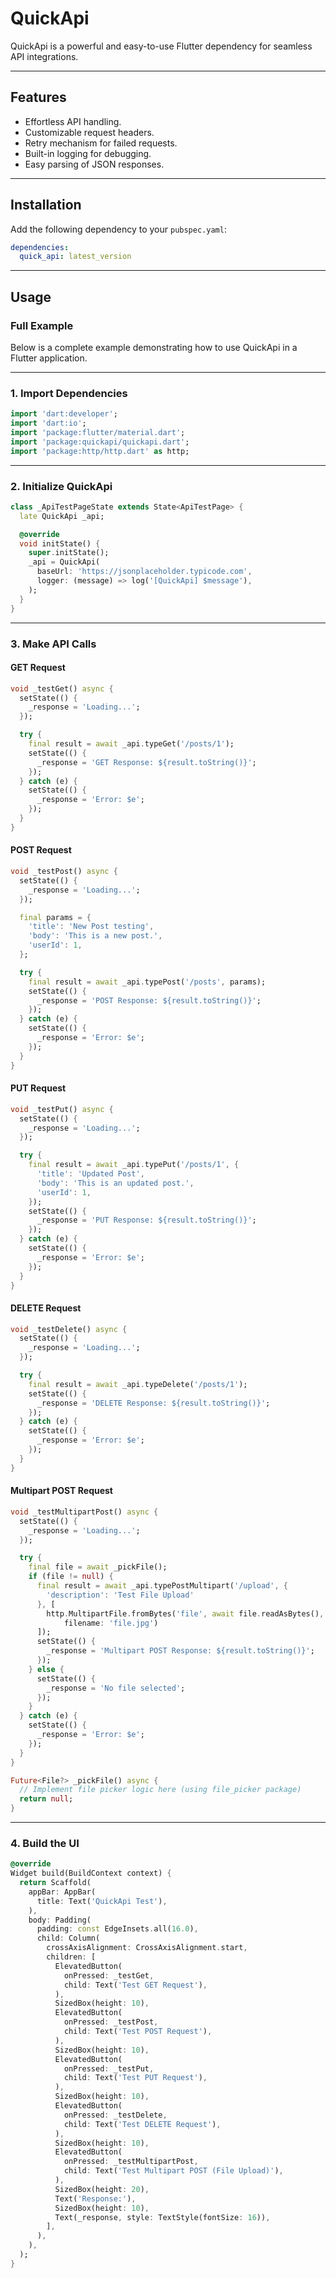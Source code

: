 # QuickApi

QuickApi is a powerful and easy-to-use Flutter dependency for seamless API integrations. 

---

## Features

- Effortless API handling.
- Customizable request headers.
- Retry mechanism for failed requests.
- Built-in logging for debugging.
- Easy parsing of JSON responses.

---

## Installation

Add the following dependency to your `pubspec.yaml`:

```yaml
dependencies:
  quick_api: latest_version
```

---

## Usage

### Full Example

Below is a complete example demonstrating how to use QuickApi in a Flutter application.

---

### 1. Import Dependencies

```dart
import 'dart:developer';
import 'dart:io';
import 'package:flutter/material.dart';
import 'package:quickapi/quickapi.dart';
import 'package:http/http.dart' as http;
```

---

### 2. Initialize QuickApi

```dart
class _ApiTestPageState extends State<ApiTestPage> {
  late QuickApi _api;

  @override
  void initState() {
    super.initState();
    _api = QuickApi(
      baseUrl: 'https://jsonplaceholder.typicode.com',
      logger: (message) => log('[QuickApi] $message'),
    );
  }
}
```

---

### 3. Make API Calls

#### GET Request

```dart
void _testGet() async {
  setState(() {
    _response = 'Loading...';
  });

  try {
    final result = await _api.typeGet('/posts/1');
    setState(() {
      _response = 'GET Response: ${result.toString()}';
    });
  } catch (e) {
    setState(() {
      _response = 'Error: $e';
    });
  }
}
```

#### POST Request

```dart
void _testPost() async {
  setState(() {
    _response = 'Loading...';
  });

  final params = {
    'title': 'New Post testing',
    'body': 'This is a new post.',
    'userId': 1,
  };

  try {
    final result = await _api.typePost('/posts', params);
    setState(() {
      _response = 'POST Response: ${result.toString()}';
    });
  } catch (e) {
    setState(() {
      _response = 'Error: $e';
    });
  }
}
```

#### PUT Request

```dart
void _testPut() async {
  setState(() {
    _response = 'Loading...';
  });

  try {
    final result = await _api.typePut('/posts/1', {
      'title': 'Updated Post',
      'body': 'This is an updated post.',
      'userId': 1,
    });
    setState(() {
      _response = 'PUT Response: ${result.toString()}';
    });
  } catch (e) {
    setState(() {
      _response = 'Error: $e';
    });
  }
}
```

#### DELETE Request

```dart
void _testDelete() async {
  setState(() {
    _response = 'Loading...';
  });

  try {
    final result = await _api.typeDelete('/posts/1');
    setState(() {
      _response = 'DELETE Response: ${result.toString()}';
    });
  } catch (e) {
    setState(() {
      _response = 'Error: $e';
    });
  }
}
```

#### Multipart POST Request

```dart
void _testMultipartPost() async {
  setState(() {
    _response = 'Loading...';
  });

  try {
    final file = await _pickFile();
    if (file != null) {
      final result = await _api.typePostMultipart('/upload', {
        'description': 'Test File Upload'
      }, [
        http.MultipartFile.fromBytes('file', await file.readAsBytes(),
            filename: 'file.jpg')
      ]);
      setState(() {
        _response = 'Multipart POST Response: ${result.toString()}';
      });
    } else {
      setState(() {
        _response = 'No file selected';
      });
    }
  } catch (e) {
    setState(() {
      _response = 'Error: $e';
    });
  }
}

Future<File?> _pickFile() async {
  // Implement file picker logic here (using file_picker package)
  return null;
}
```

---

### 4. Build the UI

```dart
@override
Widget build(BuildContext context) {
  return Scaffold(
    appBar: AppBar(
      title: Text('QuickApi Test'),
    ),
    body: Padding(
      padding: const EdgeInsets.all(16.0),
      child: Column(
        crossAxisAlignment: CrossAxisAlignment.start,
        children: [
          ElevatedButton(
            onPressed: _testGet,
            child: Text('Test GET Request'),
          ),
          SizedBox(height: 10),
          ElevatedButton(
            onPressed: _testPost,
            child: Text('Test POST Request'),
          ),
          SizedBox(height: 10),
          ElevatedButton(
            onPressed: _testPut,
            child: Text('Test PUT Request'),
          ),
          SizedBox(height: 10),
          ElevatedButton(
            onPressed: _testDelete,
            child: Text('Test DELETE Request'),
          ),
          SizedBox(height: 10),
          ElevatedButton(
            onPressed: _testMultipartPost,
            child: Text('Test Multipart POST (File Upload)'),
          ),
          SizedBox(height: 20),
          Text('Response:'),
          SizedBox(height: 10),
          Text(_response, style: TextStyle(fontSize: 16)),
        ],
      ),
    ),
  );
}
```